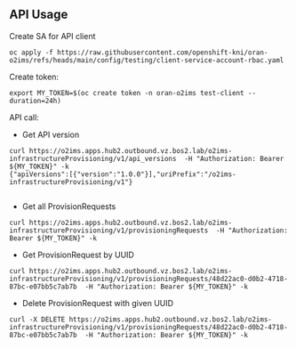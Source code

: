 
## API Usage

Create SA for API client

```shell
oc apply -f https://raw.githubusercontent.com/openshift-kni/oran-o2ims/refs/heads/main/config/testing/client-service-account-rbac.yaml
```

Create token:

```shell
export MY_TOKEN=$(oc create token -n oran-o2ims test-client --duration=24h)
```

API call:

- Get API version

```shell
curl https://o2ims.apps.hub2.outbound.vz.bos2.lab/o2ims-infrastructureProvisioning/v1/api_versions  -H "Authorization: Bearer ${MY_TOKEN}" -k
{"apiVersions":[{"version":"1.0.0"}],"uriPrefix":"/o2ims-infrastructureProvisioning/v1"}


```

- Get all ProvisionRequests

```shell
curl https://o2ims.apps.hub2.outbound.vz.bos2.lab/o2ims-infrastructureProvisioning/v1/provisioningRequests  -H "Authorization: Bearer ${MY_TOKEN}" -k

```

- Get ProvisionRequest by UUID
```shell
curl https://o2ims.apps.hub2.outbound.vz.bos2.lab/o2ims-infrastructureProvisioning/v1/provisioningRequests/48d22ac0-d0b2-4718-87bc-e07bb5c7ab7b  -H "Authorization: Bearer ${MY_TOKEN}" -k

```

- Delete ProvisionRequest with given UUID

```shell
curl -X DELETE https://o2ims.apps.hub2.outbound.vz.bos2.lab/o2ims-infrastructureProvisioning/v1/provisioningRequests/48d22ac0-d0b2-4718-87bc-e07bb5c7ab7b  -H "Authorization: Bearer ${MY_TOKEN}" -k

```